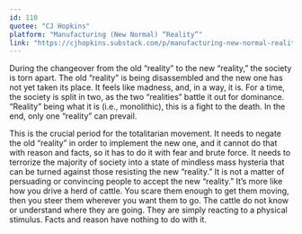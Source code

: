```yaml
---
id: 110
quotee: "CJ Hopkins"
platform: "Manufacturing (New Normal) “Reality”"
link: "https://cjhopkins.substack.com/p/manufacturing-new-normal-reality?s=r"
---
```


During the changeover from the old “reality” to the new “reality,” the society is torn apart. The old “reality” is being disassembled and the new one has not yet taken its place. It feels like madness, and, in a way, it is. For a time, the society is split in two, as the two “realities” battle it out for dominance. “Reality” being what it is (i.e., monolithic), this is a fight to the death. In the end, only one “reality” can prevail.

This is the crucial period for the totalitarian movement. It needs to negate the old “reality” in order to implement the new one, and it cannot do that with reason and facts, so it has to do it with fear and brute force. It needs to terrorize the majority of society into a state of mindless mass hysteria that can be turned against those resisting the new “reality.” It is not a matter of persuading or convincing people to accept the new “reality.” It’s more like how you drive a herd of cattle. You scare them enough to get them moving, then you steer them wherever you want them to go. The cattle do not know or understand where they are going. They are simply reacting to a physical stimulus. Facts and reason have nothing to do with it.
